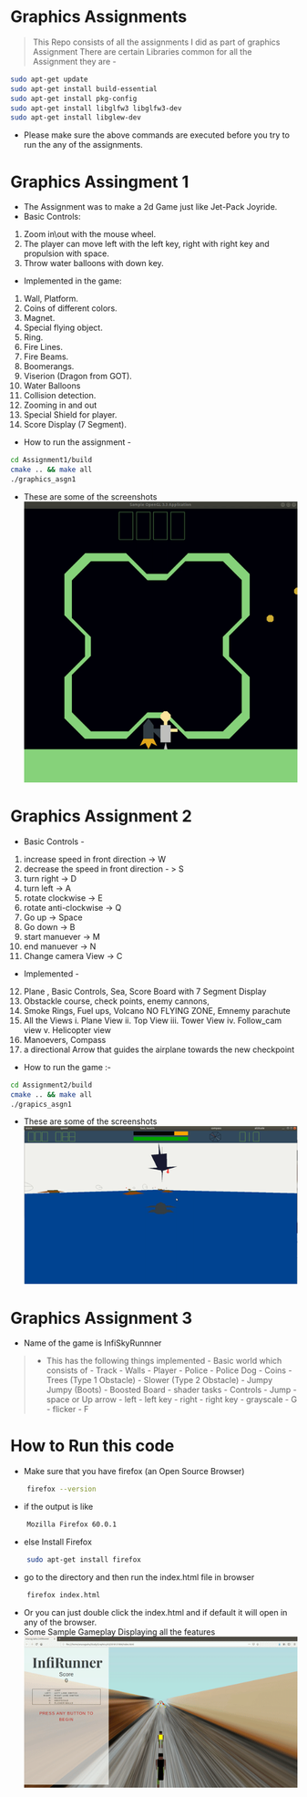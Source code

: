 # Graphics Assignments
 >This Repo consists of all the assignments I did as part of graphics Assignment
 >There are certain Libraries common for all the Assignment they are -
 ```sh
 sudo apt-get update
sudo apt-get install build-essential 
sudo apt-get install pkg-config
sudo apt-get install libglfw3 libglfw3-dev
sudo apt-get install libglew-dev
 ```

- Please make sure the above commands are executed before you try to run the any of the assignments.
 
 # Graphics Assingment 1
 - The Assignment was to make a 2d Game just like Jet-Pack Joyride.
 - Basic Controls:
1) Zoom in\out with the mouse wheel.
2) The player can move left with the left key, right with right key and
propulsion with space.
3) Throw water balloons with down key.
- Implemented in the game:
1) Wall, Platform.
2) Coins of different colors.
3) Magnet.
4) Special flying object.
5) Ring.
6) Fire Lines.
7) Fire Beams.
8) Boomerangs.
9) Viserion (Dragon from GOT).
10) Water Balloons
11) Collision detection.
12) Zooming in and out
13) Special Shield for player.
14) Score Display (7 Segment).
- How to run the assignment - 
```sh
cd Assignment1/build
cmake .. && make all
./graphics_asgn1
```
 - These are some of the screenshots <br>
 ![Alt text](Assignment1/ScreenShots/screen_rec.gif?raw=true "Game Start")
 
# Graphics Assignment 2
- Basic Controls -
1. increase speed in front direction -> W
2. decrease the speed in front direction - > S
3. turn right -> D
4. turn left -> A
5.  rotate clockwise -> E
6. rotate anti-clockwise -> Q
7. Go up -> Space
8. Go down -> B
9. start manuever -> M
10. end manuever -> N 
11.  Change camera View -> C
- Implemented -
12. Plane , Basic Controls, Sea, Score Board with 7 Segment Display
13. Obstackle course, check points, enemy cannons,
14. Smoke Rings, Fuel ups, Volcano NO FLYING ZONE, Emnemy parachute
15. All the Views
i. Plane View
ii. Top View
iii. Tower View
iv. Follow_cam view
v. Helicopter view
16. Manoevers, Compass
17. a directional Arrow that guides the airplane towards the new checkpoint

- How to run the game :-
```sh
cd Assignment2/build
cmake .. && make all
./grapics_asgn1
```


 - These are some of the screenshots <br>
 ![Alt text](Assignment2/ScreenShots/screen_rec.gif?raw=true "Game Start")



# Graphics Assignment 3
- Name of the game is InfiSkyRunnner
>- This has the following things implemented
    - Basic world which consists of 
       - Track
        - Walls
        - Player
        - Police
        - Police Dog
        - Coins
        - Trees (Type 1 Obstacle)
        - Slower (Type 2 Obstacle)
        - Jumpy Jumpy (Boots)
        - Boosted Board
        - shader tasks
    - Controls
        - Jump - space or Up arrow
        - left - left key
        - right - right key
        - grayscale - G
        - flicker - F
>

# How to Run this code 
- Make sure that you have firefox (an Open Source Browser) 
```sh
    firefox --version
```
- if the output is like 
```sh
    Mozilla Firefox 60.0.1
```
- else Install Firefox
```sh
    sudo apt-get install firefox
```
- go to the directory and then run the index.html file in browser
```sh
    firefox index.html
```

- Or you can just double click the index.html and if default it will open in any of the browser.
- Some Sample Gameplay Displaying all the features<br>
 ![Alt text](Assignment3/ScreenShots/screen_rec.gif?raw=true "Game Play")

